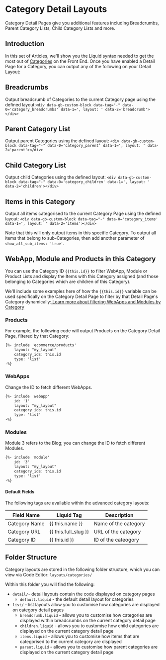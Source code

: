 # Category Detail Layouts

Category Detail Pages give you additional features including Breadcrumbs, Parent Category Lists, Child Category Lists and more.

## Introduction

In this set of Articles, we'll show you the Liquid syntax needed to get the most out of [Categories](https://help.siteglide.com/article/123-categories-getting-started) on the Front End. Once you have enabled a Detail Page for a Category, you can output any of the following on your Detail Layout:

## Breadcrumbs

Output breadcrumb of Categories to the current Category page using the defined layout:`<div data-gb-custom-block data-tag="-" data-0='category_breadcrumbs' data-1=', layout: ' data-2='breadcrumb'></div>`

## Parent Category List

Output parent Categories using the defined layout: `<div data-gb-custom-block data-tag="-" data-0='category_parent' data-1=', layout: ' data-2='parent'></div>`

## Child Category List

Output child Categories using the defined layout: `<div data-gb-custom-block data-tag="-" data-0='category_children' data-1=', layout: ' data-2='children'></div>`

## Items in this Category

Output all items categorised to the current Category Page using the defined layout: `<div data-gb-custom-block data-tag="-" data-0='category_items' data-1=', layout: ' data-2='items'></div>`&#x20;

Note that this will only output items in this specific Category. To output all items that belong to sub-Categories, then add another parameter of `show_all_sub_items: 'true'`.

## WebApp, Module and Products in this Category

You can use the Category ID `{{this.id}}` to filter WebApp, Module or Product Lists and display the Items with this Category assigned (and those belonging to Categories which are children of this Category).

We'll include some examples here of how the `{{this.id}}` variable can be used specifically on the Category Detail Page to filter by that Detail Page's Category dynamically:[ Learn more about filtering WebApps and Modules by Category](https://developers.siteglide.com/filtering-webapps-and-modules-by-categories)

### Products

For example, the following code will output Products on the Category Detail Page, filtered by that Category:

```html
{%- include 'ecommerce/products'
    layout: "my_layout"
    category_ids: this.id
    type: 'list' 
-%}
```

### WebApps

Change the ID to fetch different WebApps.

```html
{%- include 'webapp'
    id: '1'
    layout: "my_layout"
    category_ids: this.id
    type: 'list' 
-%}
```

### Modules

Module 3 refers to the Blog; you can change the ID to fetch different Modules.

```html
{%- include 'module'
    id: '3'
    layout: "my_layout"
    category_ids: this.id
    type: 'list' 
-%}
```

#### Default Fields

The following tags are available within the advanced category layouts:

| **Field Name** | **Liquid Tag**          | **Description**      |
| -------------- | ----------------------- | -------------------- |
| Category Name  | \{{ this.name \}}       | Name of the category |
| Category URL   | \{{ this.full\_slug \}} | URL of the category  |
| Category ID    | \{{ this.id \}}         | ID of the cateogory  |

## Folder Structure

Category layouts are stored in the following folder structure, which you can view via Code Editor: `layouts/categories/`

Within this folder you will find the following:

* `detail/`- detail layouts contain the code displayed on category pages
  * `default.liquid` - the default detail layout for categories
* `list/` - list layouts allow you to customise how categories are displayed on category detail pages
  * `breadcrumb.liquid` - allows you to customise how categories are displayed within breadcrumbs on the current category detail page
  * `children.liquid` - allows you to customise how child categories are displayed on the current category detail page
  * `items.liquid` - allows you to customise how items that are categorised to the current category are displayed
  * `parent.liquid` - allows you to customise how parent categories are displayed on the current category detail page

